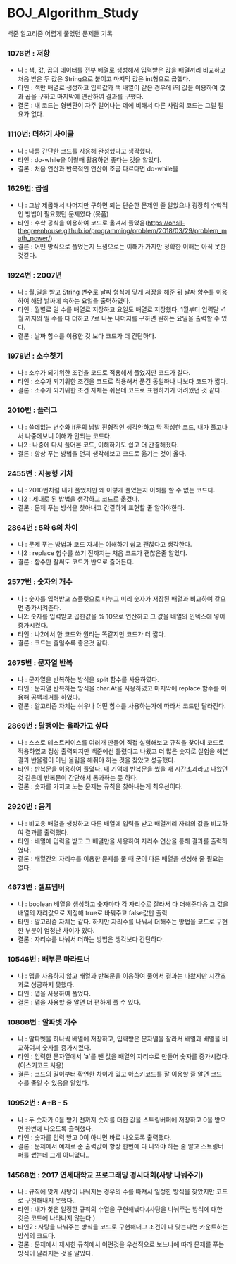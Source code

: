 # BOJ_Algorithm_Study
백준 알고리즘 어렵게 풀었던 문제들 기록

### 1076번 : 저항 
* 나 : 색, 값, 곱의 데이터를 전부 배열로 생성해서 입력받은 값을 배열끼리 비교하고 처음 받은 두 값은 String으로 붙이고 마지막 값은 int형으로 곱했다.
* 타인 : 색만 배열로 생성하고 입력값과 색 배열이 같은 경우에 i의 값을 이용하여 값과 곱을 구하고 마지막에 연산하여 결과를 구했다.
* 결론 : 내 코드는 형변환이 자주 일어나는 데에 비해서 다른 사람의 코드는 그럴 필요가 없다.

### 1110번: 더하기 사이클
* 나 : 나름 간단한 코드를 사용해 완성했다고 생각했다.
* 타인 : do-while을 이럴때 활용하면 좋다는 것을 알았다.
* 결론 : 처음 연산과 반복적인 연산이 조금 다르다면 do-while을 

### 1629번: 곱셈
* 나 : 그냥 제곱해서 나머지만 구하면 되는 단순한 문제인 줄 알았으나 굉장히 수학적인 방법이 필요했던 문제였다.(못품)
* 타인 : 수학 공식을 이용하여 코드로 옮겨서 풀었음(https://onsil-thegreenhouse.github.io/programming/problem/2018/03/29/problem_math_power/)
* 결론 : 어떤 방식으로 풀었는지 느낌으로는 이해가 가지만 정확한 이해는 아직 못한것같다.

### 1924번 : 2007년
* 나 : 월,일을 받고 String 변수로 날짜 형식에 맞게 저장을 해준 뒤 날짜 함수를 이용하여 해당 날짜에 속하는 요일을 출력하였다.
* 타인 : 월별로 일 수를 배열로 저장하고 요일도 배열로 저장했다. 1월부터 입력달 -1 월 까지의 일 수를 다 더하고 7로 나눈 나머지를 구하면 원하는 요일을 출력할 수 있다.
* 결론 : 날짜 함수를 이용한 것 보다 코드가 더 간단하다.

### 1978번 : 소수찾기
* 나 : 소수가 되기위한 조건을 코드로 적용해서 풀었지만 코드가 길다.
* 타인 : 소수가 되기위한 조건을 코드로 적용해서 푼건 동일하나 나보다 코드가 짧다.
* 결론 : 소수가 되기위한 조건 자체는 쉬운데 코드로 표현하기가 어려웠던 것 같다.

### 2010번 : 플러그
* 나 : 쓸데없는 변수와 if문의 남발 전형적인 생각안하고 막 작성한 코드, 내가 풀고나서 나중에보니 이해가 안되는 코드다.
* 나2 : 나중에 다시 풀어본 코드, 이해하기도 쉽고 더 간결해졌다.
* 결론 : 항상 푸는 방법을 먼저 생각해보고 코드로 옮기는 것이 옳다.

### 2455번 : 지능형 기차
* 나 : 2010번처럼 내가 풀었지만 왜 이렇게 풀었는지 이해를 할 수 없는 코드다.
* 나2 : 제대로 된 방법을 생각하고 코드로 옮겼다.
* 결론 : 문제 푸는 방식을 찾아내고 간결하게 표현할 줄 알아야한다.

### 2864번 : 5와 6의 차이 
* 나 : 문제 푸는 방법과 코드 자체는 이해하기 쉽고 괜찮다고 생각한다.
* 나2 : replace 함수를 쓰기 전까지는 처음 코드가 괜찮은줄 알았다.
* 결론 : 함수만 잘써도 코드가 반으로 줄어든다.

### 2577번 : 숫자의 개수
* 나 : 숫자를 입력받고 스플릿으로 나누고 미리 숫자가 저장된 배열과 비교하여 같으면 증가시켜준다.
* 나2: 숫자를 입력받고 곱한값을 % 10으로 연산하고 그 값을 배열의 인덱스에 넣어 증가시켰다.
* 타인 : 나2에서 한 코드와 원리는 똑같지만 코드가 더 짧다.
* 결론 : 코드는 줄일수록 좋은것 같다.

### 2675번 : 문자열 반복
* 나 : 문자열을 반복하는 방식을 split 함수를 사용하였다.
* 타인 : 문자열 반복하는 방식을 char.At을 사용하였고 마지막에 replace 함수를 이용해 공백제거를 하였다.
* 결론 : 알고리즘 자체는 쉬우나 어떤 함수를 사용하는가에 따라서 코드만 달라진다.

### 2869번 : 달팽이는 올라가고 싶다
* 나 : 스스로 테스트케이스를 여러개 만들어 직접 실험해보고 규칙을 찾아내 코드로 적용하였고 정상 출력되지만 백준에선 틀렸다고 나왔고 더 많은 숫자로 실험을 해본 결과 반올림이 아닌 올림을 해줘야 하는 것을 찾았고 성공했다.
* 타인 : 반복문을 이용하여 풀었다. 내 기억에 반복문을 썼을 때 시간초과라고 나왔던 것 같은데 반복문이 간단해서 통과하는 듯 하다.
* 결론 : 숫자를 가지고 노는 문제는 규칙을 찾아내는게 최우선이다.

### 2920번 : 음계
* 나 : 비교용 배열을 생성하고 다른 배열에 입력을 받고 배열끼리 자리의 값을 비교하여 결과를 출력했다.
* 타인 : 배열에 입력을 받고 그 배열만을 사용하여 자리수 연산을 통해 결과를 출력하였다.
* 결론 : 배열간의 자리수를 이용한 문제를 풀 때 굳이 다른 배열을 생성해 줄 필요는 없다.

### 4673번 : 셀프넘버
* 나 : boolean 배열을 생성하고 숫자마다 각 자리수로 잘라서 다 더해준다음 그 값을 배열의 자리값으로 지정해 true로 바꿔주고 false값만 출력
* 타인 : 알고리즘 자체는 같다. 하지만 자리수를 나눠서 더해주는 방법을 코드로 구현한 부분이 엄청난 차이가 있다. 
* 결론 : 자리수를 나눠서 더하는 방법은 생각보다 간단하다.

### 10546번 : 배부른 마라토너
* 나 : 맵을 사용하지 않고 배열과 반복문을 이용하여 풀어서 결과는 나왔지만 시간초과로 성공하지 못했다.
* 타인 : 맵을 사용하여 풀었다.
* 결론 : 맵을 사용할 줄 알면 더 편하게 풀 수 있다.

### 10808번 : 알파벳 개수 
* 나 : 알파벳을 하나씩 배열에 저장하고, 입력받은 문자열을 잘라서 배열과 배열을 비교하여서 숫자를 증가시켰다.
* 타인 : 입력한 문자열에서 'a'를 뺀 값을 배열의 자리수로 만들어 숫자를 증가시켰다. (아스키코드 사용)
* 결론 : 코드의 길이부터 확연한 차이가 있고 아스키코드를 잘 이용할 줄 알면 코드 수를 줄일 수 있음을 알았다. 

### 10952번 : A+B - 5 
* 나 : 두 숫자가 0을 받기 전까지 숫자를 더한 값을 스트링버퍼에 저장하고 0을 받으면 한번에 나오도록 출력했다.
* 타인 : 숫자를 입력 받고 0이 아니면 바로 나오도록 출력했다.
* 결론 : 문제에서 예제로 준 출력값이 항상 한번에 다 나와야 하는 줄 알고 스트링버퍼를 썼는데 그게 아니었다..

### 14568번 : 2017 연세대학교 프로그래밍 경시대회(사탕 나눠주기)
* 나 : 규칙에 맞게 사탕이 나눠지는 경우의 수를 따져서 일정한 방식을 찾았지만 코드로 구현해내지 못했다..
* 타인 : 내가 찾은 일정한 규칙의 수열을 구현해냈다.(사탕을 나눠주는 방식에 대한 것은 코드에 나타나지 않는다.)
* 타인2 : 사탕을 나눠주는 방식을 코드로 구현해내고 조건이 다 맞는다면 카운트하는 방식의 코드다.
* 결론 : 문제에서 제시한 규칙에서 어떤것을 우선적으로 보느냐에 따라 문제를 푸는 방식이 달라지는 것을 알았다.
